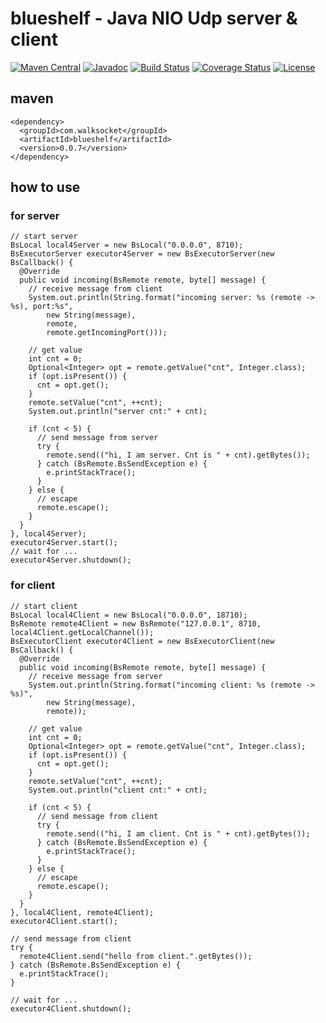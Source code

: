 # blueshelf - Java NIO Udp server & client 

[![Maven Central](https://maven-badges.herokuapp.com/maven-central/com.walksocket/blueshelf/badge.svg)](https://maven-badges.herokuapp.com/maven-central/com.walksocket/blueshelf)
[![Javadoc](https://javadoc-badge.appspot.com/com.walksocket/blueshelf.svg?label=javadoc)](https://javadoc-badge.appspot.com/com.walksocket/blueshelf)
[![Build Status](https://travis-ci.org/shigenobu/blueshelf.svg?branch=develop)](https://travis-ci.org/shigenobu/blueshelf)
[![Coverage Status](https://coveralls.io/repos/github/shigenobu/blueshelf/badge.svg?branch=develop)](https://coveralls.io/github/shigenobu/blueshelf?branch=develop)
[![License](https://img.shields.io/badge/License-Apache%202.0-blue.svg)](https://opensource.org/licenses/Apache-2.0)

## maven

    <dependency>
      <groupId>com.walksocket</groupId>
      <artifactId>blueshelf</artifactId>
      <version>0.0.7</version>
    </dependency>

## how to use

### for server

    // start server
    BsLocal local4Server = new BsLocal("0.0.0.0", 8710);
    BsExecutorServer executor4Server = new BsExecutorServer(new BsCallback() {
      @Override
      public void incoming(BsRemote remote, byte[] message) {
        // receive message from client
        System.out.println(String.format("incoming server: %s (remote -> %s), port:%s",
            new String(message),
            remote,
            remote.getIncomingPort()));

        // get value
        int cnt = 0;
        Optional<Integer> opt = remote.getValue("cnt", Integer.class);
        if (opt.isPresent()) {
          cnt = opt.get();
        }
        remote.setValue("cnt", ++cnt);
        System.out.println("server cnt:" + cnt);

        if (cnt < 5) {
          // send message from server
          try {
            remote.send(("hi, I am server. Cnt is " + cnt).getBytes());
          } catch (BsRemote.BsSendException e) {
            e.printStackTrace();
          }
        } else {
          // escape
          remote.escape();
        }
      }
    }, local4Server);
    executor4Server.start();
    // wait for ...
    executor4Server.shutdown();

### for client

    // start client
    BsLocal local4Client = new BsLocal("0.0.0.0", 18710);
    BsRemote remote4Client = new BsRemote("127.0.0.1", 8710, local4Client.getLocalChannel());
    BsExecutorClient executor4Client = new BsExecutorClient(new BsCallback() {
      @Override
      public void incoming(BsRemote remote, byte[] message) {
        // receive message from server
        System.out.println(String.format("incoming client: %s (remote -> %s)",
            new String(message),
            remote));

        // get value
        int cnt = 0;
        Optional<Integer> opt = remote.getValue("cnt", Integer.class);
        if (opt.isPresent()) {
          cnt = opt.get();
        }
        remote.setValue("cnt", ++cnt);
        System.out.println("client cnt:" + cnt);

        if (cnt < 5) {
          // send message from client
          try {
            remote.send(("hi, I am client. Cnt is " + cnt).getBytes());
          } catch (BsRemote.BsSendException e) {
            e.printStackTrace();
          }
        } else {
          // escape
          remote.escape();
        }
      }
    }, local4Client, remote4Client);
    executor4Client.start();

    // send message from client
    try {
      remote4Client.send("hello from client.".getBytes());
    } catch (BsRemote.BsSendException e) {
      e.printStackTrace();
    }
    
    // wait for ...
    executor4Client.shutdown();
